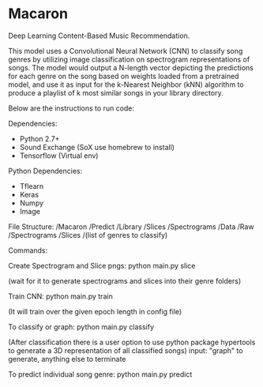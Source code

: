 # Macaron

Deep Learning Content-Based Music Recommendation.

This model uses a Convolutional Neural Network (CNN) to classify song genres by utilizing image classification on spectrogram
representations of songs. The model would output a N-length vector depicting the predictions for each genre on the song based
on weights loaded from a pretrained model, and use it as input for the k-Nearest Neighbor (kNN) algorithm to produce a playlist of 
k most similar songs in your library directory.

Below are the instructions to run code:

Dependencies:
 - Python 2.7+
 - Sound Exchange (SoX use homebrew to install)
 - Tensorflow (Virtual env)

Python Dependencies:
 - Tflearn
 - Keras
 - Numpy
 - Image


File Structure:
/Macaron
    /Predict
      /Library
      /Slices
      /Spectrograms
    /Data
        /Raw
        /Spectrograms
        /Slices
          /(list of genres to classify) 

Commands:

Create Spectrogram and Slice pngs:
  python main.py slice

(wait for it to generate spectrograms and slices into their genre folders)

Train CNN:
  python main.py train

(It will train over the given epoch length in config file)

To classify or graph:
  python main.py classify
  
(After classification there is a user option to use python package hypertools to generate a 3D 
representation of all classified songs)
input: "graph" to generate, anything else to terminate

To predict individual song genre:
python main.py predict


